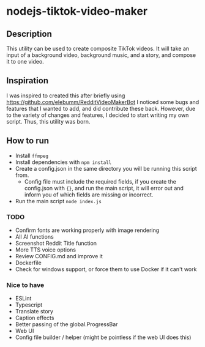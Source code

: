 # nodejs-tiktok-video-maker

## Description
This utility can be used to create composite TikTok videos. It will take an input of a background video, background music, and a story, and compose it to one video.

## Inspiration
I was inspired to created this after briefly using https://github.com/elebumm/RedditVideoMakerBot
I noticed some bugs and features that I wanted to add, and did contribute these back. However, due to the variety of changes and features, I decided to start writing my own script. Thus, this utility was born.

## How to run
 - Install `ffmpeg`
 - Install dependencies with `npm install`
 - Create a config.json in the same directory you will be running this script from.
   - Config file must include the required fields, if you create the config.json with `{}`, and run the main script, it will error out and inform you of which fields are missing or incorrect.
 - Run the main script `node index.js`

### TODO
 - Confirm fonts are working properly with image rendering
 - All AI functions
 - Screenshot Reddit Title function
 - More TTS voice options
 - Review CONFIG.md and improve it
 - Dockerfile
 - Check for windows support, or force them to use Docker if it can't work


### Nice to have
 - ESLint
 - Typescript
 - Translate story
 - Caption effects
 - Better passing of the global.ProgressBar
 - Web UI
 - Config file builder / helper (might be pointless if the web UI does this)